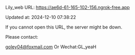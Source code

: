 Lily_web URL: https://ae6d-61-165-102-156.ngrok-free.app

Updated at: 2024-12-10 07:38:22

If you cannot open this URL, the server might be down.

Please contact: 

goley04@foxmail.com Or Wechat:GL_yeaH